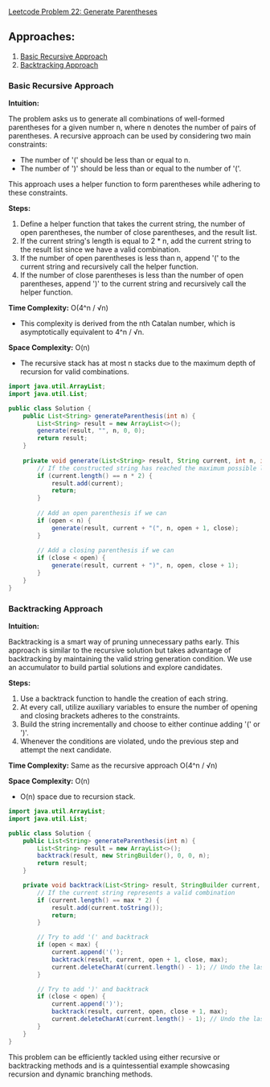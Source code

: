 [Leetcode Problem 22: Generate Parentheses](https://leetcode.com/problems/generate-parentheses/)

## Approaches:
1. [Basic Recursive Approach](#basic-recursive-approach)
2. [Backtracking Approach](#backtracking-approach)

### Basic Recursive Approach

**Intuition:**

The problem asks us to generate all combinations of well-formed parentheses for a given number n, where n denotes the number of pairs of parentheses. A recursive approach can be used by considering two main constraints:
- The number of '(' should be less than or equal to n.
- The number of ')' should be less than or equal to the number of '('.

This approach uses a helper function to form parentheses while adhering to these constraints. 

**Steps:**

1. Define a helper function that takes the current string, the number of open parentheses, the number of close parentheses, and the result list.
2. If the current string's length is equal to 2 * n, add the current string to the result list since we have a valid combination.
3. If the number of open parentheses is less than n, append '(' to the current string and recursively call the helper function.
4. If the number of close parentheses is less than the number of open parentheses, append ')' to the current string and recursively call the helper function.

**Time Complexity:** O(4^n / √n) 
- This complexity is derived from the nth Catalan number, which is asymptotically equivalent to 4^n / √n.
  
**Space Complexity:** O(n)
- The recursive stack has at most n stacks due to the maximum depth of recursion for valid combinations. 

```java
import java.util.ArrayList;
import java.util.List;

public class Solution {
    public List<String> generateParenthesis(int n) {
        List<String> result = new ArrayList<>();
        generate(result, "", n, 0, 0);
        return result;
    }
    
    private void generate(List<String> result, String current, int n, int open, int close) {
        // If the constructed string has reached the maximum possible length
        if (current.length() == n * 2) {
            result.add(current);
            return;
        }
        
        // Add an open parenthesis if we can
        if (open < n) {
            generate(result, current + "(", n, open + 1, close);
        }
        
        // Add a closing parenthesis if we can
        if (close < open) {
            generate(result, current + ")", n, open, close + 1);
        }
    }
}
```

### Backtracking Approach

**Intuition:**

Backtracking is a smart way of pruning unnecessary paths early. This approach is similar to the recursive solution but takes advantage of backtracking by maintaining the valid string generation condition. We use an accumulator to build partial solutions and explore candidates. 

**Steps:**

1. Use a backtrack function to handle the creation of each string.
2. At every call, utilize auxiliary variables to ensure the number of opening and closing brackets adheres to the constraints.
3. Build the string incrementally and choose to either continue adding '(' or ')'.
4. Whenever the conditions are violated, undo the previous step and attempt the next candidate.

**Time Complexity:** Same as the recursive approach O(4^n / √n)
  
**Space Complexity:** O(n)
- O(n) space due to recursion stack.

```java
import java.util.ArrayList;
import java.util.List;

public class Solution {
    public List<String> generateParenthesis(int n) {
        List<String> result = new ArrayList<>();
        backtrack(result, new StringBuilder(), 0, 0, n);
        return result;
    }

    private void backtrack(List<String> result, StringBuilder current, int open, int close, int max) {
        // If the current string represents a valid combination
        if (current.length() == max * 2) {
            result.add(current.toString());
            return;
        }

        // Try to add '(' and backtrack
        if (open < max) {
            current.append('(');
            backtrack(result, current, open + 1, close, max);
            current.deleteCharAt(current.length() - 1); // Undo the last step (backtrack)
        }

        // Try to add ')' and backtrack
        if (close < open) {
            current.append(')');
            backtrack(result, current, open, close + 1, max);
            current.deleteCharAt(current.length() - 1); // Undo the last step (backtrack)
        }
    }
}
```

This problem can be efficiently tackled using either recursive or backtracking methods and is a quintessential example showcasing recursion and dynamic branching methods.

